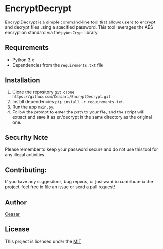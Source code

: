 # EncryptDecrypt

EncryptDecrypt is a simple command-line tool that allows users to encrypt and decrypt files using a specified password. This tool leverages the AES encryption standard via the `pyAesCrypt` library.

## Requirements

- Python 3.x
- Dependencies from the `requirements.txt` file

## Installation

1. Clone the repository `git clone https://github.com/Ceasari/EncryptDecrypt.git`
2. Install dependencies `pip install -r requirements.txt`.
3. Run the app `main.py`.
4. Follow the prompt to enter the path to your file, and the script will extract and save it as en/decrypt in the same directory as the original one.

## Security Note

Please remember to keep your password secure and do not use this tool for any illegal activities.

## Contributing:

If you have any suggestions, bug reports, or just want to contribute to the project, feel free to file an issue or send a pull request!
 
## Author

[Ceasari](https://github.com/Ceasari)

## License

This project is licensed under the [MIT](LICENSE)
